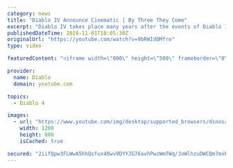 ```yaml
---
category: news
title: "Diablo IV Announce Cinematic | By Three They Come"
excerpt: "Diablo IV takes place many years after the events of Diablo III, after millions have been slaughtered by the actions of the High ..."
publishedDateTime: 2019-11-01T18:05:30Z
originalUrl: "https://youtube.com/watch?v=9bRWIdOMfro"
type: video

featuredContent: "<iframe width=\"800\" height=\"500\" frameborder=\"0\" src=\"https://www.youtube.com/embed/9bRWIdOMfro\" allow=\"accelerometer; autoplay; encrypted-media; gyroscope; picture-in-picture\" allowfullscreen></iframe>"

provider:
  name: Diablo
  domain: youtube.com

topics:
  - Diablo 4

images:
  - url: "https://www.youtube.com/img/desktop/supported_browsers/dinosaur.png"
    width: 1200
    height: 800
    isCached: true

secured: "2iifQpw3FLWwA5hhQsfux40wv9DYYJG76avhPwzWmTWq/JoWlhzuDWCQm7mxRa/fQUBvI9Fwg2G3/zbQ7iylnkPPAp8/LYxdGPRmSflaYn02VEvhXv76U4ivtrennWGHd6fgAcMt2Hl79ZHJIocu6VN6H8gLZko2+HHc2Pl6R07KFY6VZM3Zfg1GpCyYumvyeNRPZt0SprAbfv6Jv98/B29aKY46BKjzMAm/TaVP3pQw6w3Ee5GY9VEhMM4EfWLNpgce5LRtuuYgZ1HhZIfmoNHS1kbbxDsW3Xzk+cDt0+Sp4BcHfWEmbU0Zp/sPTZ+sJ5nO5lnPN5Hr5WlQHuMYt1sJoNZtppK86vg2osjYJ4fD65RN0kzw3l+01IcVkcXUQxbSZIWFwBViZOxzPqD53A==;dMHwcoJ20grvckCEfeuYjQ=="
---
```


